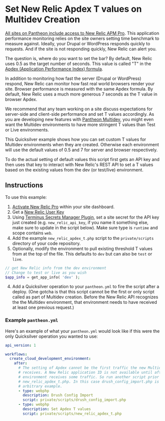 # Set New Relic Apdex T values on Multidev Creation #


[All sites on Pantheon include access to New Relic APM Pro](https://pantheon.io/features/new-relic). This application performance monitoring relies on the site owners setting time benchmark to measure against. Ideally, your Drupal or WordPress responds quickly to requests. And if the site is not responding quickly, New Relic can alert you.

The question is, where do you want to set the bar? By default, New Relic uses 0.5 as the target number of seconds. This value is called "T" in the [Apdex (Application Performance Index) formula](https://docs.newrelic.com/docs/apm/new-relic-apm/apdex/apdex-measuring-user-satisfaction).

In addition to monitoring how fast the server (Drupal or WordPress) respond, New Relic can monitor how fast real world browsers render your site. Browser performance is measured with the same Apdex formula. By default, New Relic uses a much more generous 7 seconds as the T value in browser Apdex.

We recommend that any team working on a site discuss expectations for server-side and client-side performance and set T values accordingly. As you are developing new features with [Pantheon Multidev,](https://pantheon.io/features/multidev-cloud-environments) you might even want the Multidev environments to have more stringent T values than Test or Live environments.

This Quicksilver example shows how you can set custom T values for Multidev environments when they are created. Otherwise each environment will use the default values of 0.5 and 7 for server and browser respectively.

To do the actual setting of default values this script first gets an API key and then uses that key to interact with New Relic's REST API to set a T values based on the existing values from the dev (or test/live) environment.

## Instructions ##

To use this example:

1. [Activate New Relic Pro](https://pantheon.io/docs/new-relic/#activate-new-relic-pro) within your site dashboard.
2. Get a [New Relic User Key](https://docs.newrelic.com/docs/apis/intro-apis/new-relic-api-keys/)
2. Using [Terminus Secrets Manager Plugin](https://github.com/pantheon-systems/terminus-secrets-manager-plugin), set a site secret for the API key just created (e.g. `new_relic_api_key`, if you name it something else, make sure to update in the script below). Make sure type is `runtime` and scope contains `web`.
2. Add the example `new_relic_apdex_t.php` script to the `private/scripts` directory of your code repository.
3. Optionally, modify the environment to pull existing threshold T values from at the top of the file. This defaults to `dev` but can also be `test` or `live`.

```php
// get New Relic info from the dev environment
// Change to test or live as you wish
$app_info = get_app_info( 'dev' );

```

4. Add a Quicksilver operation to your `pantheon.yml` to fire the script after a deploy. (One gotcha is that this script cannot be the first or only script called as part of Multidev creation. Before the New Relic API recognizes the the Multidev environment, that environment needs to have received at least one previous request.) 


### Example `pantheon.yml` ###

Here's an example of what your `pantheon.yml` would look like if this were the only Quicksilver operation you wanted to use:

```yaml
api_version: 1

workflows:
  create_cloud_development_environment:
    after:
      # The setting of Apdex cannot be the first traffic the new Multidev environment
      # receives. A New Relic application ID is not available until after the
      # environment receives some traffic. So run another script prior to calling
      # new_relic_apdex_t.php. In this case drush_config_import.php is an
      # arbitrary example.
      - type: webphp
        description: Drush Config Import
        script: private/scripts/drush_config_import.php
      - type: webphp
        description: Set Apdex T values
        script: private/scripts/new_relic_apdex_t.php
```
